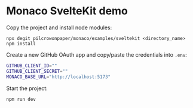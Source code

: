 # Monaco SvelteKit demo

Copy the project and install node modules:

```
npx degit pilcrowonpaper/monaco/examples/sveltekit <directory_name>
npm install
```

Create a new GitHub OAuth app and copy/paste the credentials into `.env`:

```bash
GITHUB_CLIENT_ID=""
GITHUB_CLIENT_SECRET=""
MONACO_BASE_URL="http://localhost:5173"
```

Start the project:

```
npm run dev
```
